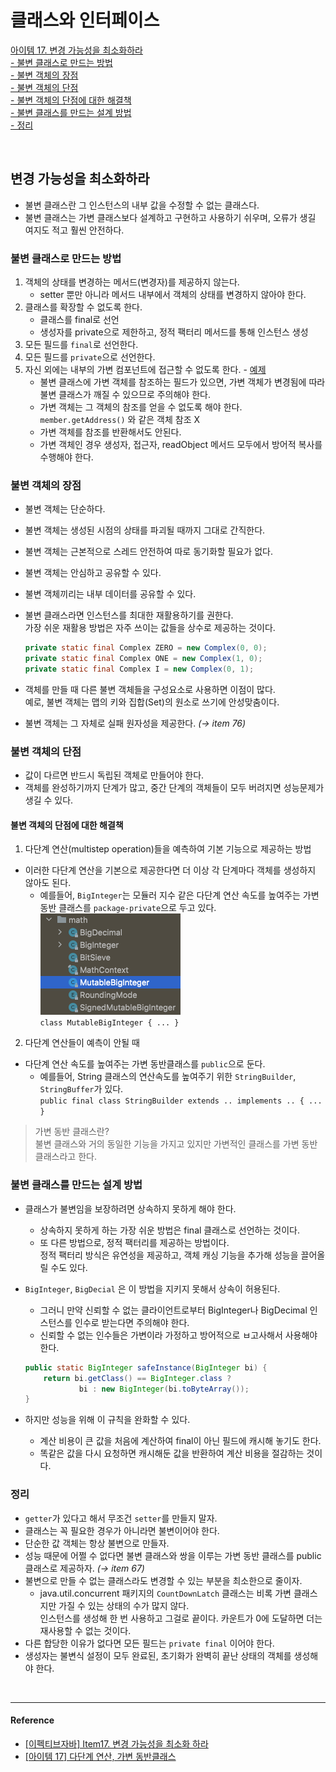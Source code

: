 # 클래스와 인터페이스

[아이템 17. 변경 가능성을 최소화하라](#변경-가능성을-최소화하라)   
[- 불변 클래스로 만드는 방법](#불변-클래스로-만드는-방법)   
[- 불변 객체의 장점](#불변-객체의-장점)   
[- 불변 객체의 단점](#불변-객체의-단점)   
[- 불변 객체의 단점에 대한 해결책](#불변-객체의-단점에-대한-해결책)   
[- 불변 클래스를 만드는 설계 방법](#불변-클래스를-만드는-설계-방법)   
[- 정리](#정리)   

<br>

## 변경 가능성을 최소화하라
- 불변 클래스란 그 인스턴스의 내부 값을 수정할 수 없는 클래스다.
- 불변 클래스는 가변 클래스보다 설계하고 구현하고 사용하기 쉬우며, 오류가 생길 여지도 적고 훨씬 안전하다.

### 불변 클래스로 만드는 방법
1. 객체의 상태를 변경하는 메서드(변경자)를 제공하지 않는다.
   - setter 뿐만 아니라 메서드 내부에서 객체의 상태를 변경하지 않아야 한다.
2. 클래스를 확장할 수 없도록 한다.
   - 클래스를 final로 선언
   - 생성자를 private으로 제한하고, 정적 팩터리 메서드를 통해 인스턴스 생성
3. 모든 필드를 `final`로 선언한다.
4. 모든 필드를 `private`으로 선언한다.
5. 자신 외에는 내부의 가변 컴포넌트에 접근할 수 없도록 한다. - [예제](../../src/test/java/study/heejin/chapter4/Item17Test.java)
   - 불변 클래스에 가변 객체를 참조하는 필드가 있으면, 가변 객체가 변경됨에 따라 불변 클래스가 깨질 수 있으므로 주의해야 한다.
   - 가변 객체는 그 객체의 참조를 얻을 수 없도록 해야 한다.   
     `member.getAddress()` 와 같은 객체 참조 X
   - 가변 객체를 참조를 반환해서도 안된다.
   - 가변 객체인 경우 생성자, 접근자, readObject 메서드 모두에서 방어적 복사를 수행해야 한다.


### 불변 객체의 장점
  - 불변 객체는 단순하다.
  - 불변 객체는 생성된 시점의 상태를 파괴될 때까지 그대로 간직한다.
  - 불변 객체는 근본적으로 스레드 안전하여 따로 동기화할 필요가 없다.
  - 불변 객체는 안심하고 공유할 수 있다.
  - 불변 객체끼리는 내부 데이터를 공유할 수 있다.

  - 불변 클래스라면 인스턴스를 최대한 재활용하기를 권한다.  
    가장 쉬운 재활용 방법은 자주 쓰이는 값들을 상수로 제공하는 것이다.
    ```java
    private static final Complex ZERO = new Complex(0, 0);
    private static final Complex ONE = new Complex(1, 0);
    private static final Complex I = new Complex(0, 1);
    ```
  - 객체를 만들 때 다른 불변 객체들을 구성요소로 사용하면 이점이 많다.  
    예로, 불변 객체는 맵의 키와 집합(Set)의 원소로 쓰기에 안성맞춤이다.
  - 불변 객체는 그 자체로 실패 원자성을 제공한다. *(→ item 76)*


### 불변 객체의 단점
  - 값이 다르면 반드시 독립된 객체로 만들어야 한다.
  - 객체를 완성하기까지 단계가 많고, 중간 단계의 객체들이 모두 버려지면 성능문제가 생길 수 있다.
  

#### 불변 객체의 단점에 대한 해결책

1. 다단계 연산(multistep operation)들을 예측하여 기본 기능으로 제공하는 방법  
- 이러한 다단계 연산을 기본으로 제공한다면 더 이상 각 단계마다 객체를 생성하지 않아도 된다.  
  - 예를들어, `BigInteger`는 모듈러 지수 같은 다단계 연산 속도를 높여주는 가변 동반 클래스를 `package-private`으로 두고 있다.  
    ![](../images/item17.png)  
    `class MutableBigInteger { ... }`
  
2. 다단계 연산들이 예측이 안될 때
- 다단계 연산 속도를 높여주는 가변 동반클래스를 `public`으로 둔다.
  - 예를들어, String 클래스의 연산속도를 높여주기 위한 `StringBuilder`, `StringBuffer`가 있다.  
    `public final class StringBuilder extends .. implements .. { ... }`

> 가변 동반 클래스란?  
> 불변 클래스와 거의 동일한 기능을 가지고 있지만 가변적인 클래스를 가변 동반 클래스라고 한다.


### 불변 클래스를 만드는 설계 방법
- 클래스가 불변임을 보장하려면 상속하지 못하게 해야 한다.
  - 상속하지 못하게 하는 가장 쉬운 방법은 final 클래스로 선언하는 것이다.
  - 또 다른 방법으로, 정적 팩터리를 제공하는 방법이다.  
    정적 팩터리 방식은 유연성을 제공하고, 객체 캐싱 기능을 추가해 성능을 끌어올릴 수도 있다.

- `BigInteger`, `BigDecial` 은 이 방법을 지키지 못해서 상속이 허용된다.
  - 그러니 만약 신뢰할 수 없는 클라이언트로부터 BigInteger나 BigDecimal 인스턴스를 인수로 받는다면 주의해야 한다.
  - 신뢰할 수 없는 인수들은 가변이라 가정하고 방어적으로 ㅂ고사해서 사용해야 한다.
  ````java
  public static BigInteger safeInstance(BigInteger bi) {
      return bi.getClass() == BigInteger.class ? 
              bi : new BigInteger(bi.toByteArray());
  }
  ````

- 하지만 성능을 위해 이 규칙을 완화할 수 있다.
  - 계산 비용이 큰 값을 처음에 계산하여 final이 아닌 필드에 캐시해 놓기도 한다.
  - 똑같은 값을 다시 요청하면 캐시해둔 값을 반환하여 계산 비용을 절감하는 것이다.


### 정리
- `getter`가 있다고 해서 무조건 `setter`를 만들지 말자.
- 클래스는 꼭 필요한 경우가 아니라면 불변이어야 한다.
- 단순한 값 객체는 항상 불변으로 만들자.
- 성능 때문에 어쩔 수 없다면 불변 클래스와 쌍을 이루는 가변 동반 클래스를 public 클래스로 제공하자. *(→ item 67)*
- 불변으로 만들 수 없는 클래스라도 변경할 수 있는 부분을 최소한으로 줄이자.
  - java.util.concurrent 패키지의 `CountDownLatch` 클래스는 비록 가변 클래스지만 가질 수 있는 상태의 수가 많지 않다.  
    인스턴스를 생성해 한 번 사용하고 그걸로 끝이다. 카운트가 0에 도달하면 더는 재사용할 수 없는 것이다.
- 다른 합당한 이유가 없다면 모든 필드는 `private final` 이어야 한다.
- 생성자는 불변식 설정이 모두 완료된, 초기화가 완벽히 끝난 상태의 객체를 생성해야 한다.

<br>

---
#### Reference

- [[이펙티브자바] Item17. 변경 가능성을 최소화 하라](https://junseokdev.tistory.com/34)
- [[아이템 17] 다단계 연산, 가변 동반클래스](https://github.com/Java-Bom/ReadingRecord/issues/47#issuecomment-589920838)

